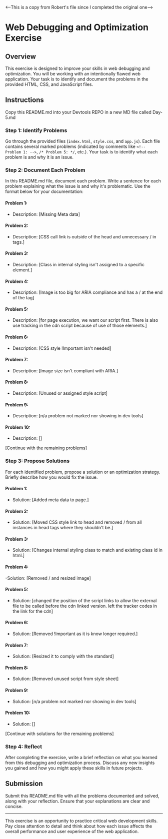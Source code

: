 <--This is a copy from Robert's file since I completed the original one-->
# Web Debugging and Optimization Exercise

## Overview

This exercise is designed to improve your skills in web debugging and optimization. You will be working with an intentionally flawed web application. Your task is to identify and document the problems in the provided HTML, CSS, and JavaScript files.

## Instructions

Copy this README.md into your Devtools REPO in a new MD file called Day-5.md

### Step 1: Identify Problems

Go through the provided files (`index.html`, `style.css`, and `app.js`). Each file contains several marked problems (indicated by comments like `<!-- Problem 1: -->`, `/* Problem 5: */`, etc.). Your task is to identify what each problem is and why it is an issue.

### Step 2: Document Each Problem

In this README.md file, document each problem. Write a sentence for each problem explaining what the issue is and why it's problematic. Use the format below for your documentation:

#### Problem 1:

- Description: [Missing Meta data]

#### Problem 2:

- Description: [CSS call link is outside of the head and unnecessary / in tags.]

#### Problem 3:

- Description: [Class in internal styling isn't assigned to a specific element.]

#### Problem 4:

- Description: [Image is too big for ARIA compliance and has a / at the end of the tag]

#### Problem 5:

- Description: [for page execution, we want our script first. There is also use tracking in the cdn script because of use of those elements.]

#### Problem 6:

- Description: [CSS style !Important isn't needed]

#### Problem 7:

- Description: [Image size isn't compliant with ARIA.]

#### Problem 8:

- Description: [Unused or assigned style script]

#### Problem 9:

- Description: [n/a problem not marked nor showing in dev tools]

#### Problem 10:

- Description: []

[Continue with the remaining problems]

### Step 3: Propose Solutions

For each identified problem, propose a solution or an optimization strategy. Briefly describe how you would fix the issue.

#### Problem 1:

- Solution: [Added meta data to page.]

#### Problem 2:

- Solution: [Moved CSS style link to head and removed / from all instances in head tags where they shouldn't be.]

#### Problem 3: 

- Solution: [Changes internal styling class to match and existing class id in html.]

#### Problem 4:

-Solution: [Removed / and resized image]

#### Problem 5:

- Solution: [changed the position of the script links to allow the external file to be called before the cdn linked version. left the tracker codes in the link for the cdn]

#### Problem 6:

- Solution: [Removed !Important as it is know longer required.]

#### Problem 7:

- Solution: [Resized it to comply with the standard]

#### Problem 8:

- Solution: [Removed unused script from style sheet]

#### Problem 9:

- Solution: [n/a problem not marked nor showing in dev tools]

#### Problem 10:

- Solution: []

[Continue with solutions for the remaining problems]

### Step 4: Reflect

After completing the exercise, write a brief reflection on what you learned from this debugging and optimization process. Discuss any new insights you gained and how you might apply these skills in future projects.

## Submission

Submit this README.md file with all the problems documented and solved, along with your reflection. Ensure that your explanations are clear and concise.

---

This exercise is an opportunity to practice critical web development skills. Pay close attention to detail and think about how each issue affects the overall performance and user experience of the web application.
